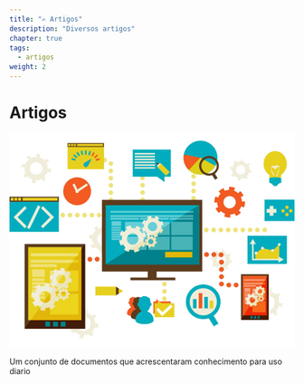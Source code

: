 ```yaml
---
title: "✍ Artigos"
description: "Diversos artigos"
chapter: true
tags:
  - artigos
weight: 2
---
```


# Artigos

![](./images/artigos.png)

Um conjunto de documentos que acrescentaram conhecimento para uso diario

